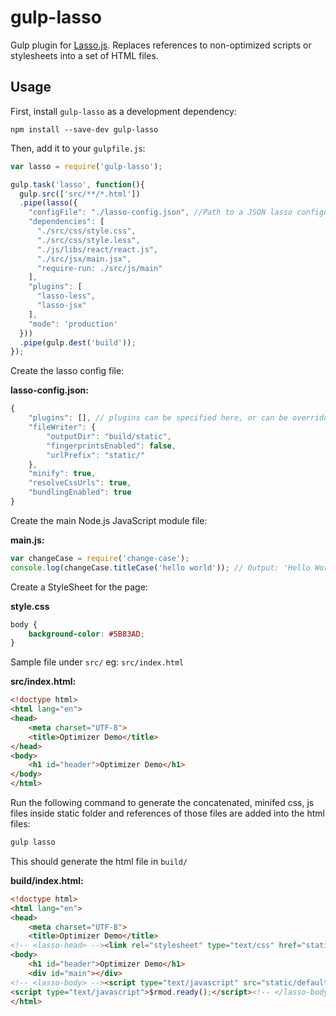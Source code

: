 # gulp-lasso

Gulp plugin for [Lasso.js](https://github.com/raptorjs/lasso).
Replaces references to non-optimized scripts or stylesheets into a set of HTML files.

## Usage

First, install `gulp-lasso` as a development dependency:

```shell
npm install --save-dev gulp-lasso
```

Then, add it to your `gulpfile.js`:

```javascript
var lasso = require('gulp-lasso');

gulp.task('lasso', function(){
  gulp.src(['src/**/*.html'])
  .pipe(lasso({
    "configFile": "./lasso-config.json", //Path to a JSON lasso configuration file
    "dependencies": [
      "./src/css/style.css",
      "./src/css/style.less",
      "./js/libs/react/react.js",
      "./src/jsx/main.jsx",
      "require-run: ./src/js/main"
    ],
    "plugins": [
      "lasso-less",
      "lasso-jsx"
    ],
    "mode": 'production'
  }))
  .pipe(gulp.dest('build'));
});

```
Create the lasso config file:

__lasso-config.json:__

```javascript
{
    "plugins": [], // plugins can be specified here, or can be overridden in the gulpfile.js
    "fileWriter": {
        "outputDir": "build/static",
        "fingerprintsEnabled": false,
        "urlPrefix": "static/"
    },
    "minify": true,
    "resolveCssUrls": true,
    "bundlingEnabled": true
}

```
Create the main Node.js JavaScript module file:

__main.js:__

```javascript
var changeCase = require('change-case');
console.log(changeCase.titleCase('hello world')); // Output: 'Hello World'
```

Create a StyleSheet for the page:

__style.css__

```css
body {
    background-color: #5B83AD;
}
```

Sample file under ```src/``` eg: ```src/index.html```

__src/index.html:__

```html
<!doctype html>
<html lang="en">
<head>
    <meta charset="UTF-8">
    <title>Optimizer Demo</title>
</head>
<body>
    <h1 id="header">Optimizer Demo</h1>
</body>
</html>
```

Run the following command to generate the concatenated, minifed css, js files inside static folder and references of those files are added into the html files:

```bash
gulp lasso
```

This should generate the html file in ```build/```

__build/index.html:__

```html
<!doctype html>
<html lang="en">
<head>
    <meta charset="UTF-8">
    <title>Optimizer Demo</title>
<!-- <lasso-head> --><link rel="stylesheet" type="text/css" href="static/default.css"><!-- </lasso-head> --></head>
<body>
    <h1 id="header">Optimizer Demo</h1>
    <div id="main"></div>
<!-- <lasso-body> --><script type="text/javascript" src="static/default.js"></script>
<script type="text/javascript">$rmod.ready();</script><!-- </lasso-body> --></body>
</html>
```
